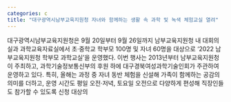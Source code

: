 ```yaml
---
categories: c
title: "대구광역시남부교육지원청 자녀와 함께하는 생활 속 과학 및 녹색 체험교실 열려"
---
```

대구광역시남부교육지원청은 9월 20일부터 9월 26일까지 남부교육지원청 내 대회의실과 과학교육자료실에서 초·중학교 학부모 100명 및 자녀 60명을 대상으로 ‘2022 남부교육지원청 학부모 과학교실’을 운영했다. 이번 행사는 2013년부터 남부교육지원청이 주최하고, 과학기술정보통신부의 후원 하에 대구경북여성과학기술인회가 주관하여 운영하고 있다. 특히, 올해는 과정 중 자녀 동반 체험을 신설해 가족이 함께하는 공감의 의미를 더하고, 운영 시간도 평일 오전·저녁, 토요일 오전으로 다양하게 편성해 직장인들도 참가할 수 있도록 신청 대상의